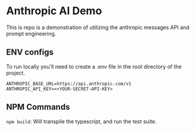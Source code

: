 # Anthropic AI Demo
This is repo is a demonstration of utilizing the anthropic messages API and prompt engineering.

## ENV configs
To run locally you'll need to create a .env file in the root directory of the project.
```
ANTHROPIC_BASE_URL=https://api.anthropic.com/v1
ANTHROPIC_API_KEY=<<YOUR-SECRET-API-KEY>
```

## NPM Commands
`npm build`: Will transpile the typescript, and run the test suite.